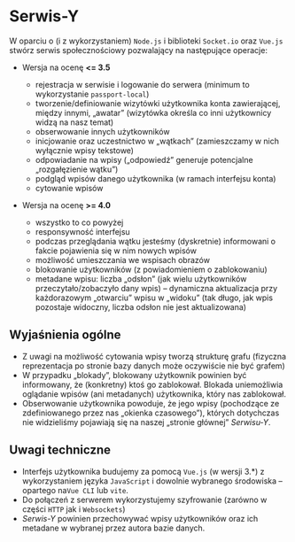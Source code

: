 # Serwis-Y

W oparciu o (i z wykorzystaniem) `Node.js` i biblioteki `Socket.io` oraz `Vue.js` stwórz serwis społecznościowy pozwalający na następujące operacje:

- Wersja na ocenę __<= 3.5__
  - rejestracja w serwisie i logowanie do serwera (minimum to wykorzystanie `passport-local`)
  - tworzenie/definiowanie wizytówki użytkownika konta zawierającej, między innymi, „awatar” (wizytówka określa co inni użytkownicy widzą na nasz temat)
  - obserwowanie innych użytkowników
  - inicjowanie oraz uczestnictwo w „wątkach” (zamieszczamy w nich wyłącznie wpisy tekstowe)
  - odpowiadanie na wpisy („odpowiedź” generuje potencjalne „rozgałęzienie wątku”)
  - podgląd wpisów danego użytkownika (w ramach interfejsu konta)
  - cytowanie wpisów

- Wersja na ocenę __>= 4.0__
  - wszystko to co powyżej
  - responsywność interfejsu
  - podczas przeglądania wątku jesteśmy (dyskretnie) informowani o fakcie pojawienia się w nim nowych wpisów
  - możliwość umieszczania we wspisach obrazów
  - blokowanie użytkowników (z powiadomieniem o zablokowaniu)
  - metadane wpisu: liczba „odsłon” (jak wielu użytkowników przeczytało/zobaczyło dany wpis) – dynamiczna aktualizacja przy każdorazowym „otwarciu” wpisu w „widoku” (tak długo, jak wpis pozostaje widoczny, liczba odsłon nie jest aktualizowana)

## Wyjaśnienia ogólne

- Z uwagi na możliwość cytowania wpisy tworzą strukturę grafu (fizyczna reprezentacja po stronie bazy danych może oczywiście nie być grafem)
- W przypadku „blokady”, blokowany użytkownik powinien być informowany, że (konkretny) ktoś go zablokował. Blokada uniemożliwia oglądanie wpisów (ani metadanych) użytkownika, który nas zablokował.
- Obserwowanie użytkownika powoduje, że jego wpisy (pochodzące ze zdefiniowanego przez nas „okienka czasowego”), których dotychczas nie widzieliśmy pojawiają się na naszej „stronie głównej” _Serwisu-Y_.

## Uwagi techniczne

- Interfejs użytkownika budujemy za pomocą `Vue.js` (w wersji 3.*) z wykorzystaniem języka `JavaScript` i dowolnie wybranego środowiska – opartego na`Vue CLI` lub `vite`.
- Do połączeń z serwerem wykorzystujemy szyfrowanie (zarówno w części `HTTP` jak i `Websockets`)
- _Serwis-Y_ powinien przechowywać wpisy użytkowników oraz ich metadane w wybranej przez autora bazie danych.
